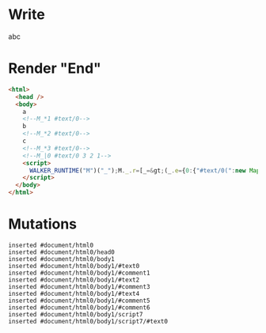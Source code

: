 # Write
  a<!--M_*1 #text/0-->b<!--M_*2 #text/0-->c<!--M_*3 #text/0--><!--M_|0 #text/0 3 2 1--><script>WALKER_RUNTIME("M")("_");M._.r=[_=>(_.e={0:{"#text/0(":new Map(_.a=[[1,_.b={}],[2,_.c={}],[3,_.d={}]])},1:_.b,2:_.c,3:_.d}),0]</script>


# Render "End"
```html
<html>
  <head />
  <body>
    a
    <!--M_*1 #text/0-->
    b
    <!--M_*2 #text/0-->
    c
    <!--M_*3 #text/0-->
    <!--M_|0 #text/0 3 2 1-->
    <script>
      WALKER_RUNTIME("M")("_");M._.r=[_=&gt;(_.e={0:{"#text/0(":new Map(_.a=[[1,_.b={}],[2,_.c={}],[3,_.d={}]])},1:_.b,2:_.c,3:_.d}),0]
    </script>
  </body>
</html>
```

# Mutations
```
inserted #document/html0
inserted #document/html0/head0
inserted #document/html0/body1
inserted #document/html0/body1/#text0
inserted #document/html0/body1/#comment1
inserted #document/html0/body1/#text2
inserted #document/html0/body1/#comment3
inserted #document/html0/body1/#text4
inserted #document/html0/body1/#comment5
inserted #document/html0/body1/#comment6
inserted #document/html0/body1/script7
inserted #document/html0/body1/script7/#text0
```